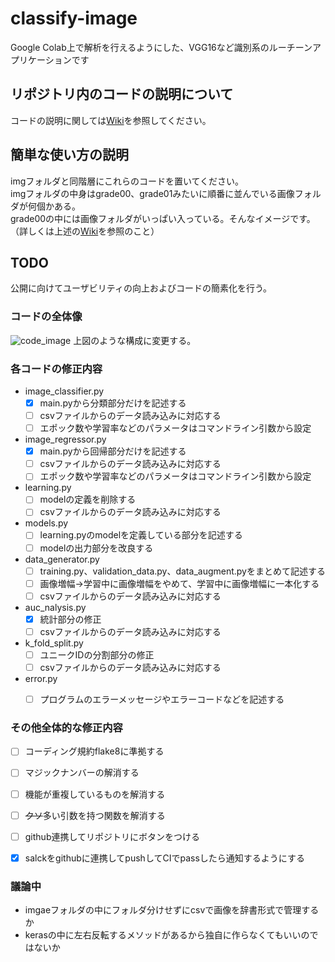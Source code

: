 # classify-image
Google Colab上で解析を行えるようにした、VGG16など識別系のルーチーンアプリケーションです

## リポジトリ内のコードの説明について
コードの説明に関しては[Wiki](https://github.com/hiroki-mas-med/classify-image/wiki)を参照してください。

## 簡単な使い方の説明
imgフォルダと同階層にこれらのコードを置いてください。  
imgフォルダの中身はgrade00、grade01みたいに順番に並んでいる画像フォルダが何個かある。  
grade00の中には画像フォルダがいっぱい入っている。そんなイメージです。  
（詳しくは上述の[Wiki](https://github.com/hiroki-mas-med/classify-image/wiki)を参照のこと）

## TODO
公開に向けてユーザビリティの向上およびコードの簡素化を行う。

### コードの全体像
![code_image](https://user-images.githubusercontent.com/39452528/57676474-8a8d5680-765f-11e9-8a2f-23ce3a7f6461.png)
上図のような構成に変更する。

### 各コードの修正内容
- image_classifier.py
  - [x] main.pyから分類部分だけを記述する
  - [ ] csvファイルからのデータ読み込みに対応する
  - [ ] エポック数や学習率などのパラメータはコマンドライン引数から設定
- image_regressor.py
  - [x] main.pyから回帰部分だけを記述する
  - [ ] csvファイルからのデータ読み込みに対応する
  - [ ] エポック数や学習率などのパラメータはコマンドライン引数から設定
- learning.py
  - [ ] modelの定義を削除する
  - [ ] csvファイルからのデータ読み込みに対応する
- models.py
  - [ ] learning.pyのmodelを定義している部分を記述する
  - [ ] modelの出力部分を改良する
- data_generator.py
  - [ ] training.py、validation_data.py、data_augment.pyをまとめて記述する
  - [ ] 画像増幅→学習中に画像増幅をやめて、学習中に画像増幅に一本化する
  - [ ] csvファイルからのデータ読み込みに対応する
- auc_nalysis.py
  - [x] 統計部分の修正
  - [ ] csvファイルからのデータ読み込みに対応する
- k_fold_split.py
  - [ ] ユニークIDの分割部分の修正
  - [ ] csvファイルからのデータ読み込みに対応する
- error.py
  - [ ] プログラムのエラーメッセージやエラーコードなどを記述する
  

### その他全体的な修正内容
- [ ] コーディング規約flake8に準拠する
- [ ] マジックナンバーの解消する
- [ ] 機能が重複しているものを解消する
- [ ] ~~クソ~~多い引数を持つ関数を解消する
- [ ] github連携してリポジトリにボタンをつける
- [x] salckをgithubに連携してpushしてCIでpassしたら通知するようにする


### 議論中
- imgaeフォルダの中にフォルダ分けせずにcsvで画像を辞書形式で管理するか
- kerasの中に左右反転するメソッドがあるから独自に作らなくてもいいのではないか
